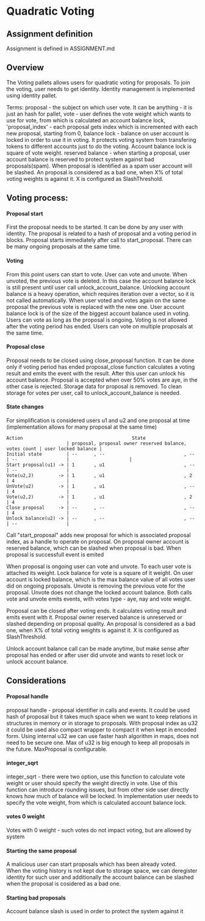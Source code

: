 # Quadratic Voting

## Assignment definition
Assignment is defined in ASSIGNMENT.md

## Overview

The Voting pallets allows users for quadratic voting for proposals.
To join the voting, user needs to get identity. Identity management is implemented
using identity pallet.

Terms:
proposal - the subject on which user vote. It can be anything - it is just an hash for pallet,
vote - user defines the vote weight which wants to use for vote, from which is calculated an account balance lock,
'proposal_index' - each proposal gets index which is incremented with each new proposal, starting from 0,
balance lock - balance on user account is locked in order to use it in voting. It protects voting system from
transfering tokens to different accounts just to do the voting. Account balance lock is square of vote weight.
reserved balance - when starting a proposal, user account balance is reserved to protect system against bad proposals(spam).
When proposal is identified as a spam user account will be slashed. An proposal is considered as a bad one,
when X% of total voting weights is against it. X is configured as SlashThreshold.

## Voting process:
#### Proposal start
First the proposal needs to be started. It can be done by any user with identity. The proposal is related
to a hash of proposal and a voting period in blocks. Proposal starts immediately after call to start_proposal.
There can be many ongoing proposals at the same time.

#### Voting
From this point users can start to vote. User can vote and unvote. When unvoted, the previous vote is deleted. In this case the
account balance lock is still present until user call unlock_account_balance. Unlocking account balance is a heavy operation,
which requires iteration over a vector, so it is not called automatically. When user voted and votes again on the same proposal
the previous vote is replaced with the new one. User account balance lock is of the size of the biggest account balance
used in voting. Users can vote as long as the proposal is ongoing. Voting is not allowed after the voting period has ended.
Users can vote on multiple proposals at the same time.

#### Proposal close
Proposal needs to be closed using close_proposal function. It can be done only if voting period has ended
proposal_close function calculates a voting result and emits the event with the result. 
After this user can unlock his account balance. Proposal is accepted when over 50% votes are aye, in the other case is rejected.
Storage data for proposal is removed. To clean storage for votes per user, call to unlock_account_balance is needed.

#### State changes

For simplification is considered users u1 and u2 and one proposal at time (implementation allows for many proposal at the same time)
```
Action                                        State
                      | proposal, proposal owner reserved balance, votes count | user locked balance |
Initial state         | --      , --                             , --          | --                  |                      |
Start proposal(u1) -> | 1       , u1                             , --          | --                  |
Vote(u2,2)         -> | 1       , u1                             , 2           | 4                   |
UnVote(u2)         -> | 1       , u1                             , --          | 4                   |
Vote(u2,2)         -> | 1       , u1                             , 2           | 4                   |
Close proposal     -> | --      , --                             , --          | 4                   |
Unlock balance(u2) -> | --      , --                             , --          | --                  |
```
Call "start_proposal" adds new proposal for which is associated proposal index, as a handle to operate on proposal.
On proposal owner account is reserved balance, which can be slashed when proposal is bad. When proposal is successfull
event is emited

When proposal is ongoing user can vote and unvote. To each user vote is attached its weight. Lock balance for vote is a square
of it weight. On user account is locked balance, which is the max balance value of all votes user did on ongoing proposals.
Unvote is removing the previous vote for the proposal. Unvote does not change the locked account balance.
Both calls vote and unvote emits events, with votes type - aye, nay and vote weight.

Proposal can be closed after voting ends. It calculates voting result and emits event with it.
Proposal owner reserved balance is unreserved or slashed depending on proposal quality.
An proposal is considered as a bad one, when X% of total voting weights is against it. X is configured as SlashThreshold.

Unlock account balance call can be made anytime, but make sense after proposal has ended or after user did unvote
and wants to reset lock or unlock account balance.


## Considerations

#### Proposal handle
proposal handle - proposal identifier in calls and events. It could be used hash of proposal but it takes much space 
when we want to keep relations in structures in memory or in storage to proposals. With proposal index as u32
it could be used also compact wrapper to compact it when kept in encoded form.
Using internal u32 we can use faster hash algorithm in maps, does not need to be secure one.
Max of u32 is big enough to keep all proposals in the future. MaxProposal is configurable.

#### integer_sqrt
integer_sqrt - there were two option, use this function to calculate vote weight or user should specify the weight directly
in vote. Use of this function can introduce rounding issues, but from other side user directly knows how much of balance will be locked.
In implementation user needs to specify the vote weight, from which is calculated account balance lock.

#### votes 0 weight
Votes with 0 weight - such votes do not impact voting, but are allowed by system

#### Starting the same proposal
A malicious user can start proposals which has been already voted.  
When the voting history is not kept due to storage space, we can deregister identity for such user
and additionally the account balance can be slashed when the proposal is cosidered as a bad one.

#### Starting bad proposals
Account balance slash is used in order to protect the system against it

